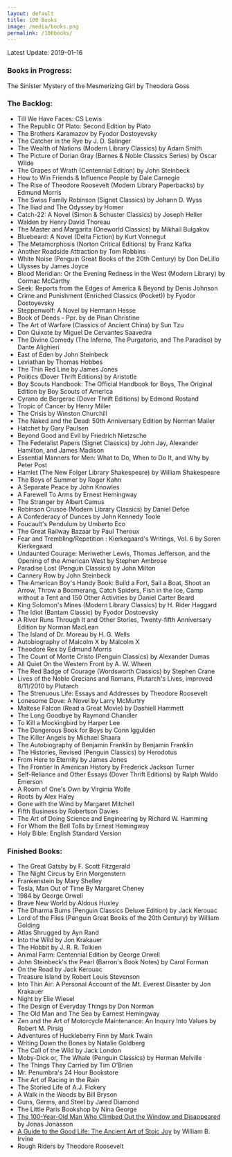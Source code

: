 ```yaml
---
layout: default
title: 100 Books
image: /media/books.png
permalink: /100books/
---
```


Latest Update: 2019-01-16

### Books in Progress:

The Sinister Mystery of the Mesmerizing Girl by Theodora Goss 

### The Backlog:

*  Till We Have Faces: CS Lewis
*  The Republic Of Plato: Second Edition by Plato
*  The Brothers Karamazov by Fyodor Dostoyevsky
*  The Catcher in the Rye by J. D. Salinger
*  The Wealth of Nations (Modern Library Classics) by Adam Smith
*  The Picture of Dorian Gray (Barnes & Noble Classics Series) by Oscar Wilde
*  The Grapes of Wrath (Centennial Edition) by John Steinbeck
*  How to Win Friends & Influence People by Dale Carnegie
*  The Rise of Theodore Roosevelt (Modern Library Paperbacks) by Edmund Morris
*  The Swiss Family Robinson (Signet Classics) by Johann D. Wyss
*  The Iliad and The Odyssey by Homer
*  Catch-22: A Novel (Simon & Schuster Classics) by Joseph Heller
*  Walden by Henry David Thoreau
*  The Master and Margarita (Oneworld Classics) by Mikhail Bulgakov
*  Bluebeard: A Novel (Delta Fiction) by Kurt Vonnegut
*  The Metamorphosis (Norton Critical Editions) by Franz Kafka
*  Another Roadside Attraction by Tom Robbins
*  White Noise (Penguin Great Books of the 20th Century) by Don DeLillo
*  Ulysses by James Joyce
*  Blood Meridian: Or the Evening Redness in the West (Modern Library) by Cormac McCarthy
*  Seek: Reports from the Edges of America & Beyond by Denis Johnson
*  Crime and Punishment (Enriched Classics (Pocket)) by Fyodor Dostoyevsky
*  Steppenwolf: A Novel by Hermann Hesse
*  Book of Deeds - Ppr. by de Pisan Christine
*  The Art of Warfare (Classics of Ancient China) by Sun Tzu
*  Don Quixote by Miguel De Cervantes Saavedra
*  The Divine Comedy (The Inferno, The Purgatorio, and The Paradiso) by Dante Alighieri
*  East of Eden by John Steinbeck
*  Leviathan by Thomas Hobbes
*  The Thin Red Line by James Jones
*  Politics (Dover Thrift Editions) by Aristotle
*  Boy Scouts Handbook: The Official Handbook for Boys, The Original Edition by Boy Scouts of America
*  Cyrano de Bergerac (Dover Thrift Editions) by Edmond Rostand
*  Tropic of Cancer by Henry Miller
*  The Crisis by Winston Churchill
*  The Naked and the Dead: 50th Anniversary Edition by Norman Mailer
*  Hatchet by Gary Paulsen
*  Beyond Good and Evil by Friedrich Nietzsche
*  The Federalist Papers (Signet Classics) by John Jay, Alexander Hamilton, and James Madison
*  Essential Manners for Men: What to Do, When to Do It, and Why by Peter Post
*  Hamlet (The New Folger Library Shakespeare) by William Shakespeare
*  The Boys of Summer by Roger Kahn
*  A Separate Peace by John Knowles
*  A Farewell To Arms by Ernest Hemingway
*  The Stranger by Albert Camus
*  Robinson Crusoe (Modern Library Classics) by Daniel Defoe
*  A Confederacy of Dunces by John Kennedy Toole
*  Foucault's Pendulum by Umberto Eco
*  The Great Railway Bazaar by Paul Theroux
*  Fear and Trembling/Repetition : Kierkegaard's Writings, Vol. 6 by Soren Kierkegaard
*  Undaunted Courage: Meriwether Lewis, Thomas Jefferson, and the Opening of the American West by Stephen Ambrose
*  Paradise Lost (Penguin Classics) by John Milton
*  Cannery Row by John Steinbeck
*  The American Boy's Handy Book: Build a Fort, Sail a Boat, Shoot an Arrow, Throw a Boomerang, Catch Spiders, Fish in the Ice, Camp without a Tent and 150 Other Activities by Daniel Carter Beard
*  King Solomon's Mines (Modern Library Classics) by H. Rider Haggard
*  The Idiot (Bantam Classic) by Fyodor Dostoevsky
*  A River Runs Through It and Other Stories, Twenty-fifth Anniversary Edition by Norman MacLean
*  The Island of Dr. Moreau by H. G. Wells
*  Autobiography of Malcolm X by Malcolm X
*  Theodore Rex by Edmund Morris
*  The Count of Monte Cristo (Penguin Classics) by Alexander Dumas
*  All Quiet On the Western Front by A. W. Wheen
*  The Red Badge of Courage (Wordsworth Classics) by Stephen Crane
*  Lives of the Noble Grecians and Romans, Plutarch's Lives, improved 8/11/2010 by Plutarch
*  The Strenuous Life: Essays and Addresses by Theodore Roosevelt
*  Lonesome Dove: A Novel by Larry McMurtry
*  Maltese Falcon (Read a Great Movie) by Dashiell Hammett
*  The Long Goodbye by Raymond Chandler
*  To Kill a Mockingbird by Harper Lee
*  The Dangerous Book for Boys by Conn Iggulden
*  The Killer Angels by Michael Shaara
*  The Autobiography of Benjamin Franklin by Benjamin Franklin
*  The Histories, Revised (Penguin Classics) by Herodotus
*  From Here to Eternity by James Jones
*  The Frontier In American History by Frederick Jackson Turner
*  Self-Reliance and Other Essays (Dover Thrift Editions) by Ralph Waldo Emerson
*  A Room of One's Own by Virginia Wolfe
*  Roots by Alex Haley
*  Gone with the Wind by Margaret Mitchell 
*  Fifth Business by Robertson Davies
*  The Art of Doing Science and Engineering by Richard W. Hamming
*  For Whom the Bell Tolls by Ernest Hemingway
*  Holy Bible: English Standard Version


### Finished Books:

* The Great Gatsby by F. Scott Fitzgerald
* The Night Circus by Erin Morgenstern
* Frankenstein by Mary Shelley
* Tesla, Man Out of Time By Margaret Cheney
* 1984 by George Orwell
* Brave New World by Aldous Huxley
* The Dharma Bums (Penguin Classics Deluxe Edition) by Jack Kerouac
* Lord of the Flies (Penguin Great Books of the 20th Century) by William Golding
* Atlas Shrugged by Ayn Rand
* Into the Wild by Jon Krakauer
* The Hobbit by J. R. R. Tolkien
* Animal Farm: Centennial Edition by George Orwell
* John Steinbeck's the Pearl (Barron's Book Notes) by Carol Forman
* On the Road by Jack Kerouac
* Treasure Island by Robert Louis Stevenson 
* Into Thin Air: A Personal Account of the Mt. Everest Disaster by Jon Krakauer
* Night by Elie Wiesel
* The Design of Everyday Things by Don Norman
* The Old Man and The Sea by Earnest Hemingway
* Zen and the Art of Motorcycle Maintenance: An Inquiry Into Values by Robert M. Pirsig
* Adventures of Huckleberry Finn by Mark Twain
* Writing Down the Bones by Natalie Goldberg
* The Call of the Wild by Jack London
* Moby-Dick or, The Whale (Penguin Classics) by Herman Melville
* The Things They Carried by Tim O'Brien
* Mr. Penumbra's 24 Hour Bookstore
* The Art of Racing in the Rain
* The Storied Life of A.J. Fickery
* A Walk in the Woods by Bill Bryson
* Guns, Germs, and Steel by Jared Diamond
* The Little Paris Bookshop by Nina George 
* [The 100-Year-Old Man Who Climbed Out the Window and Disappeared][1] by Jonas Jonasson
* [A Guide to the Good Life: The Ancient Art of Stoic Joy][2] by William B. Irvine
*  Rough Riders by Theodore Roosevelt


[1]:	https://www.amazon.com/100-Year-Old-Man-Climbed-Window-Disappeared/dp/1401324649
[2]:	https://www.amazon.com/gp/product/0195374614/ref=oh_aui_detailpage_o05_s00?ie=UTF8&psc=1